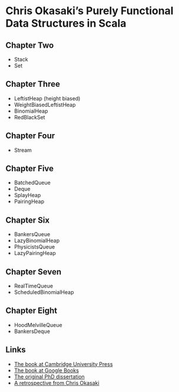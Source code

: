 Chris Okasaki’s Purely Functional Data Structures in Scala
==========================================================

Chapter Two
-----------

* Stack
* Set

Chapter Three
-------------

* LeftistHeap (height biased)
* WeightBiasedLeftistHeap
* BinomialHeap
* RedBlackSet

Chapter Four
------------

* Stream

Chapter Five
------------

* BatchedQueue
* Deque
* SplayHeap
* PairingHeap

Chapter Six
-----------

* BankersQueue
* LazyBinomialHeap
* PhysicistsQueue
* LazyPairingHeap

Chapter Seven
-------------

* RealTimeQueue
* ScheduledBinomialHeap

Chapter Eight
-------------

* HoodMelvilleQueue
* BankersDeque

Links
-----

* [The book at Cambridge University Press](www.cambridge.org/9780521663502)
* [The book at Google Books](http://books.google.com/books?id=SxPzSTcTalAC)
* [The original PhD dissertation](http://www.cs.cmu.edu/~rwh/theses/okasaki.pdf)
* [A retrospective from Chris Okasaki](http://okasaki.blogspot.com/2008/02/ten-years-of-purely-functional-data.html)
